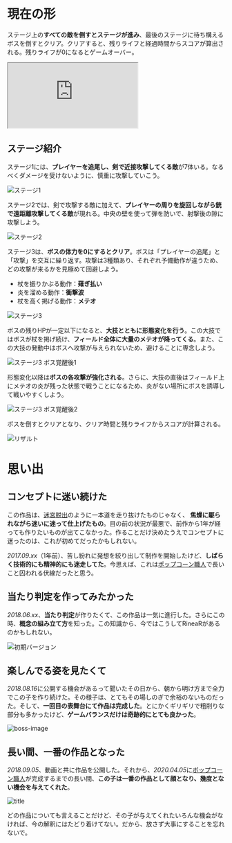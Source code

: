 # 現在の形

ステージ上の**すべての敵を倒すとステージが進み**、最後のステージに待ち構えるボスを倒すとクリア。クリアすると、残りライフと経過時間からスコアが算出される。残りライフが0になるとゲームオーバー。

<iframe src="https://www.youtube.com/embed/YzqFIVbV4-c" title="YouTube video player" allow="accelerometer; autoplay; clipboard-write; encrypted-media; gyroscope; picture-in-picture" allowFullScreen></iframe>



## ステージ紹介

ステージ1には、**プレイヤーを追尾し、剣で近接攻撃してくる敵**が7体いる。なるべくダメージを受けないように、慎重に攻撃していこう。

![ステージ1](stage1.webp)

ステージ2では、剣で攻撃する敵に加えて、**プレイヤーの周りを旋回しながら銃で遠距離攻撃してくる敵**が現れる。中央の壁を使って弾を防いで、射撃後の隙に攻撃しよう。

![ステージ2](stage2.webp)

ステージ3は、**ボスの体力を0にするとクリア**。ボスは「プレイヤーの追尾」と「攻撃」を交互に繰り返す。攻撃は3種類あり、それぞれ予備動作が違うため、どの攻撃が来るかを見極めて回避しよう。

- 杖を振りかぶる動作：**薙ぎ払い**
- 炎を溜める動作：**衝撃波**
- 杖を高く掲げる動作：**メテオ**

![ステージ3](stage3-1.webp)

ボスの残りHPが一定以下になると、**大技とともに形態変化を行う**。この大技ではボスが杖を掲げ続け、**フィールド全体に大量のメテオが降ってくる**。また、この大技の発動中はボスへ攻撃が与えられないため、避けることに専念しよう。

![ステージ3 ボス覚醒後1](stage3-2.webp)

形態変化以降は**ボスの各攻撃が強化される**。さらに、大技の直後はフィールド上にメテオの炎が残った状態で戦うことになるため、炎がない場所にボスを誘導して戦いやすくしよう。

![ステージ3 ボス覚醒後2](stage3-3.webp)

ボスを倒すとクリアとなり、クリア時間と残りライフからスコアが計算される。

![リザルト](result.webp)



# 思い出

## コンセプトに迷い続けた

この作品は、[迷宮脱出](/materials/maze-escape)のように一本道を走り抜けたものじゃなく、 **焦燥に駆られながら迷いに迷って仕上げたもの**。目の前の状況が最悪で、前作から1年が経っても作りたいものが出てこなかった。作ることだけ決めたうえでコンセプトに迷ったのは、これが初めてだったかもしれない。

*2017.09.xx*（1年前）、苦し紛れに発想を絞り出して制作を開始したけど、**しばらく技術的にも精神的にも迷走してた**。今思えば、これは[ポップコーン職人](/materials/popcorn-chef)で長いこと囚われる伏線だったと思う。



## 当たり判定を作ってみたかった

*2018.06.xx*、**当たり判定**が作りたくて、この作品は一気に進行した。さらにこの時、**概念の組み立て方**を知った。この知識から、今ではこうしてRineaRがあるのかもしれない。

![初期バージョン](init1.png)



## 楽しんでる姿を見たくて

*2018.08.16*に公開する機会があるって聞いたその日から、朝から明け方まで全力でこの子を作り続けた。その様子は、とてもその場しのぎで余裕のないものだった。そして、**一回目の表舞台にて作品は完成した**。とにかくギリギリで粗削りな部分も多かったけど、**ゲームバランスだけは奇跡的にとても良かった**。

![boss-image](boss-image.png)



## 長い間、一番の作品となった

*2018.09.05*、動画と共に作品を公開した。それから、*2020.04.05*に[ポップコーン職人](/materials/popcorn-chef)が完成するまでの長い間、**この子は一番の作品として顔となり、幾度とない機会を与えてくれた**。

![title](title.webp)

どの作品についても言えることだけど、その子が与えてくれたいろんな機会がなければ、今の解釈にはたどり着けてない。だから、放さず大事にすることを忘れないで。
